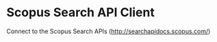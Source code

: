 Scopus Search API Client
========================

Connect to the Scopus Search APIs (http://searchapidocs.scopus.com/)
